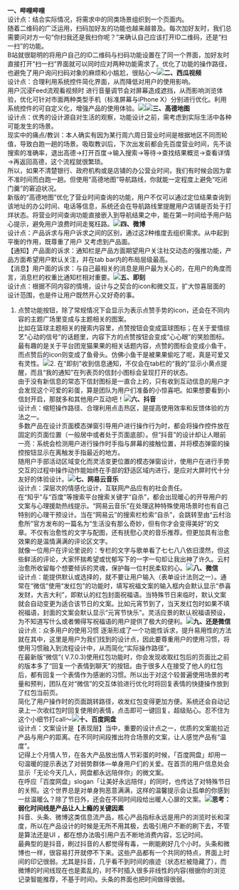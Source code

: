 **一、哔哩哔哩**        
设计点：结合实际情况，将需求中的同类场景组织到一个页面内。        
随着二维码的广泛运用，扫码加好友的功能也越来越普及。每次加好友时，我们总需要问对方一句“你扫我还是我扫你呢？”来确认自己应该打开ID二维码，还是“扫一扫”的功能。        
B站就很聪明的将用户自己的ID二维码与扫码功能设置在了同一个界面，加好友时直接打开“扫一扫”界面就可以同时应对两种功能需求了。优化了功能的操作路径，也避免了用户询问扫码对象的麻烦和小尴尬，很贴心～![](https://raw.githubusercontent.com/michaelledger/media/refs/heads/image/developer/product-manager/bilibili-scan.jpg)**二、西瓜视频**        
设计点：合理利用系统控件简化界面，从而降低对用户的使用影响。        
用户沉浸Feed流观看视频时 进行音量调节会对屏幕造成遮挡，从而影响浏览体验，优化可针对市面两种类型手机（标准屏幕与iPhone X）分别进行优化。利用系统控件的可自定义化，增强产品的使用体验。![](https://raw.githubusercontent.com/michaelledger/media/refs/heads/image/developer/product-manager/watermelon-voice.jpg)![](https://raw.githubusercontent.com/michaelledger/media/refs/heads/image/developer/product-manager/watermelon-voice-iPhoneX.gif)**三、高德地图**        
设计点：优秀的设计源自对生活的观察，功能设计之前，需考虑到实际生活中各种可能发生的场景。        
现实中的痛点/教训：本人确实有因为某行周六周日营业时间是根据地区不同而轮值，导致白跑一趟的场景。吸取教训后，下次出发前都会先百度营业时间，先不谈搜索的准确率，退出高德→打开百度→输入搜索→等待→查找结果概览→查看详情→再返回高德，这个流程就很繁琐。        
所以，如果不清楚银行、政府机构或是店铺的办公营业时间，我们有时候会因为拿不准时间而白跑一趟。但使用“高德地图”导航路线，你就能一定程度上避免“吃闭门羹”的窘迫状况。        
新版的“高德地图”优化了营业时间查询的功能，用户不仅可以通过定位结果查询到该地址的办公时间、电话等信息，系统还会在导航路线里提醒用户店铺是否处于打烊状态。将营业时间查询功能直接嵌入到导航结果之中，能在第一时间给予用户贴心提示，避免用户浪费时间走冤枉路。![](https://raw.githubusercontent.com/michaelledger/media/refs/heads/image/developer/product-manager/gaode-map.jpg)**四、微博**        
设计点：产品诉求与用户诉求之间的区别，通过这2种维度去组织需求。从中起到平衡的作用，既尊重了用户 又考虑到产品面。        
【通知】产品面的诉求：通知栏是产品方面期望用户关注社交动态的强推功能，产品方面希望用户默认关注，并在tab bar内的布局层级最高。        
【消息】用户面的诉求：与自己最相关的消息是用户最为关心的，在用户的角度而言，消息栏的权重比通知栏相对重要。![](https://raw.githubusercontent.com/michaelledger/media/refs/heads/image/developer/product-manager/weibo-noti-type.jpg)**五、即刻**        
设计点：根据不同内容的情境，设计与之契合的icon和微交互，扩大惊喜层面的设计范围，也是件让用户既然开心又好奇的事。        
1. 点赞功能按钮，除了常规情况下会显示为表示点赞手势的icon，还会在不同内容的主题广场里变成与主题相关的图案。        
比如在篮球主题相关的搜索内容里，点赞按钮会变成篮球图标；在关于爱情综艺“心动的信号”的话题里，内容下方的点赞按钮会变成“心心眼”的笑脸图标。最有趣的是关于平台团宠猫果果的相关话题内容，点赞的图标会变成小鱼干，而点赞后的icon则变成了鱼骨头。仿佛小鱼干是被果果偷吃了呢，真是可爱又有灵性。![](https://raw.githubusercontent.com/michaelledger/media/refs/heads/image/developer/product-manager/jike-moment.gif)2. 在“即刻”收到信息通知，不仅会在tab栏的“我的”显示小黄点提醒，而且“我的通知”在列表页的信封小图标会呈现打开的状态。        
由于没有新信息的常态下信封图标是一直合上的，只有收到互动信息的用户才会发现这个可爱的彩蛋，算是团队为用户们准备的小惊喜吧。如果想要看到小信封开启，那就多和其他用户互动吧！![](https://raw.githubusercontent.com/michaelledger/media/refs/heads/image/developer/product-manager/jike-email.jpg)**六、抖音**        
设计点：缩短操作路径、合理利用点击热区，是提高使用效率和反馈体验的方法之一。        
多数产品在设计页面模态弹窗引导用户进行操作行为时，都会将操作控件放在固定的页面位置（一般居中或者处于页面底部）。但“抖音”的设计却让人眼前一亮：系统会检测用户进行操作时手指与屏幕的接触位置，并将模态弹窗的操控按钮显示在离触发手指最近的地方。        
随用户手部活动区域变化而灵活变更位置的模态弹窗设计，使用户在进行手势交互的过程中操作动作能始终在手部的舒适区域内进行，是应对大屏时代十分友好的体验设计。![](https://raw.githubusercontent.com/michaelledger/media/refs/heads/image/developer/product-manager/douyin-tap.jpg)**七、网易云音乐**        
设计点：深层次的情感化设计，互联网产品应有的社会责任。        
在“知乎”与“百度”等搜索平台搜索关键字“自杀”，都会出现暖心的开导用户的文案与心理援助热线提示。“网易云音乐”在处理这种特殊使用场景时也有自己特别的心理干预设计。当在“网易云”的搜索栏检索“自杀”，会跳转至由“云村治愈所”官方发布的一篇名为“生活没有那么奇妙，但有你才会变得美好”的文章。不仅有治愈性的文字与配图，还有抚慰心灵的音乐推荐。但更加具有治愈效果的是温情满满的评论区文字。        
就像一位用户在评论里说的：专栏的文字与歌单看了七七八八依旧漠然，但这些鲜活的评论，大家怀揣希望或忧郁写下的一字一句却让我出神了许久。云村治愈所收留每个想要倾诉的灵魂，保护每一位村民柔软的心。![](https://raw.githubusercontent.com/michaelledger/media/refs/heads/image/developer/product-manager/wangyiyun-suicide.gif)**八、微信**        
设计点：能提供默认或选择的，就不要让用户输入（表单设计法则之一）。通常在“微信”使用“发红包”的功能时，填写祝福文案的输入框内会默认显示“恭喜发财，大吉大利”，即默认的红包封面祝福语。当特殊节日来临时，默认文案就会自动变更为适合该节日的文案。比如元宵节到了，当天发红包时如果不填祝福语，封面的文案会默认显示“元宵节快乐”。灵活应景的默认祝福语预设，为不知道写什么或者懒得写祝福语的用户提供了极大的便利。![](https://raw.githubusercontent.com/michaelledger/media/refs/heads/image/developer/product-manager/wechat-red-packet.jpg)**九、还是微信**        
设计点：众多用户的使用习惯 逐渐形成了一个功能性诉求，提升易用性的方法就在其中，这里是用户为我们找到的设计点，因此要尊重用户的使用习惯，将使用习惯融入到流程设计中，从而简化“实际操作路径”。        
在最新版“微信”( V.7.0.3)使用红包功能时，你会发现收取红包后的页面比之前的版本多了“回复一个表情到聊天”的按钮。由于很多人在接受了他人的红包后，都有回复一个表情作为感谢的习惯。所以出于对这个较普遍使用场景的考量和预判，团队在对“微信”的交互体验进行优化时将回复表情的快捷操作放到了红包当前页。        
简化了用户操作时的页面跳转路径，收发红包变得更加方便。系统还会自动记录上一次收红包时回复使用的表情，点击即可一键回复，超级贴心。忍不住为这个小细节打call～![](https://raw.githubusercontent.com/michaelledger/media/refs/heads/image/developer/product-manager/wechat-packet-reply.jpg)**十、百度网盘**        
设计点：文案设计是【表现层】当中，重要的设计点之一，优质的文案能拉近产品与用户的距离。在不同时间段推出符合场景的文案，让人感觉产品有“温度”。        
记得上个月情人节，在各大产品放出情人节彩蛋的时候，「百度网盘」却用一句温暖的提示表达了对弱势群体—单身用户们的关爱。在首页的用户信息处会显示「无论今天几人，网盘都永远陪伴你」的微文案。        
在呼应「百度网盘」slogan「让美好永远陪伴」的同时，也传达了对特殊节日的关照。这个世界总是对单身狗恶意满满，这样的温馨提示会让孤单的你感到一丝温暖么？除了节日外，还会在不同时间段给出暖人心扉的文案。![](https://raw.githubusercontent.com/michaelledger/media/refs/heads/image/developer/product-manager/baidu-drive-date.jpg)**思考：弱化时间线是产品让人上瘾的关键因素**        
抖音、头条、微博这类信息流产品，核心产品指标永远是用户的浏览时长和深度，所以在产品设计的时候是无所不用其极，去吸引用户不断的刷下去，不管是算法还是UI ，都在想办法吸引用户去不断地消费内容，忘记时间。        
最典型的是抖音，刷过抖音的人都觉得有毒，一刷能刷好几个小时。头条和微博也一样，很容易打开就停不下来。这些产品都有一个共同的特点，界面上时间的印记很弱。尤其是抖音，几乎看不到时间的痕迹（状态栏被隐藏了），而微博的时间线现在也是紊乱的，时不时插入很多非线性的内容(根据你的浏览记录智能推荐，不基于时间)。头条的界面也把时间做得很弱。
        
